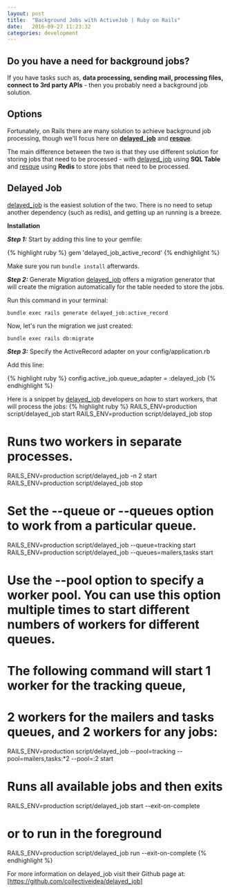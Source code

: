 ```yaml
---
layout: post
title:  "Background Jobs with ActiveJob | Ruby on Rails"
date:   2016-09-27 11:23:32
categories: development
---
```


Do you have a need for background jobs?
---------------------------------------
If you have tasks such as, **data processing, sending mail, processing files, connect to 3rd party APIs** - then you probably need a background job solution.

Options
-------

Fortunately, on Rails there are many solution to achieve background job processing, though we'll focus here on **[delayed_job]** and **[resque]**.


The main difference between the two is that they use different solution for storing jobs that need to be processed - with [delayed_job] using **SQL Table** and [resque] using **Redis** to store jobs that need to be processed.


Delayed Job
-----------
[delayed_job] is the easiest solution of the two. There is no need to setup another dependency (such as redis), and getting up an running is a breeze.

**Installation**

***Step 1:*** Start by adding this line to your gemfile:

{% highlight ruby %}
gem 'delayed_job_active_record'
{% endhighlight %}

Make sure you run `bundle install` afterwards.

***Step 2:*** Generate Migration
[delayed_job] offers a migration generator that will create the migration automatically for the table needed to store the jobs.

Run this command in your terminal:

`bundle exec rails generate delayed_job:active_record`

Now, let's run the migration we just created:

`bundle exec rails db:migrate`


***Step 3:*** Specify the ActiveRecord adapter on your config/application.rb

Add this line:

{% highlight ruby %}
config.active_job.queue_adapter = :delayed_job
{% endhighlight %}

Here is a snippet by [delayed_job] developers on how to start workers, that will process the jobs:
{% highlight ruby %}
RAILS_ENV=production script/delayed_job start
RAILS_ENV=production script/delayed_job stop

# Runs two workers in separate processes.
RAILS_ENV=production script/delayed_job -n 2 start
RAILS_ENV=production script/delayed_job stop

# Set the --queue or --queues option to work from a particular queue.
RAILS_ENV=production script/delayed_job --queue=tracking start
RAILS_ENV=production script/delayed_job --queues=mailers,tasks start

# Use the --pool option to specify a worker pool. You can use this option multiple times to start different numbers of workers for different queues.
# The following command will start 1 worker for the tracking queue,
# 2 workers for the mailers and tasks queues, and 2 workers for any jobs:
RAILS_ENV=production script/delayed_job --pool=tracking --pool=mailers,tasks:*2 --pool=:2 start

# Runs all available jobs and then exits
RAILS_ENV=production script/delayed_job start --exit-on-complete
# or to run in the foreground
RAILS_ENV=production script/delayed_job run --exit-on-complete
{% endhighlight %}

For more information on delayed_job visit their Github page at: [https://github.com/collectiveidea/delayed_job]

[https://github.com/collectiveidea/delayed_job]: https://github.com/collectiveidea/delayed_job
[delayed_job]: https://github.com/collectiveidea/delayed_job
[resque]: https://github.com/resque/resque
